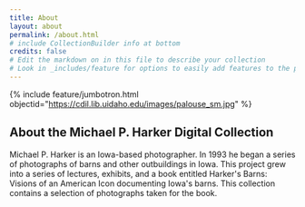 ```yaml
---
title: About
layout: about
permalink: /about.html
# include CollectionBuilder info at bottom
credits: false
# Edit the markdown on in this file to describe your collection
# Look in _includes/feature for options to easily add features to the page
---
```


{% include feature/jumbotron.html objectid="https://cdil.lib.uidaho.edu/images/palouse_sm.jpg" %} 


## About the Michael P. Harker Digital Collection

Michael P. Harker is an Iowa-based photographer. In 1993 he began a series of photographs of barns and other outbuildings in Iowa. This project grew into a series of lectures, exhibits, and a book entitled Harker's Barns: Visions of an American Icon documenting Iowa's barns. This collection contains a selection of photographs taken for the book.